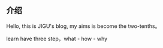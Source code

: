 ## 介绍

Hello, this is JIGU's blog, my aims is become the two-tenths。

learn have three step，what - how - why
